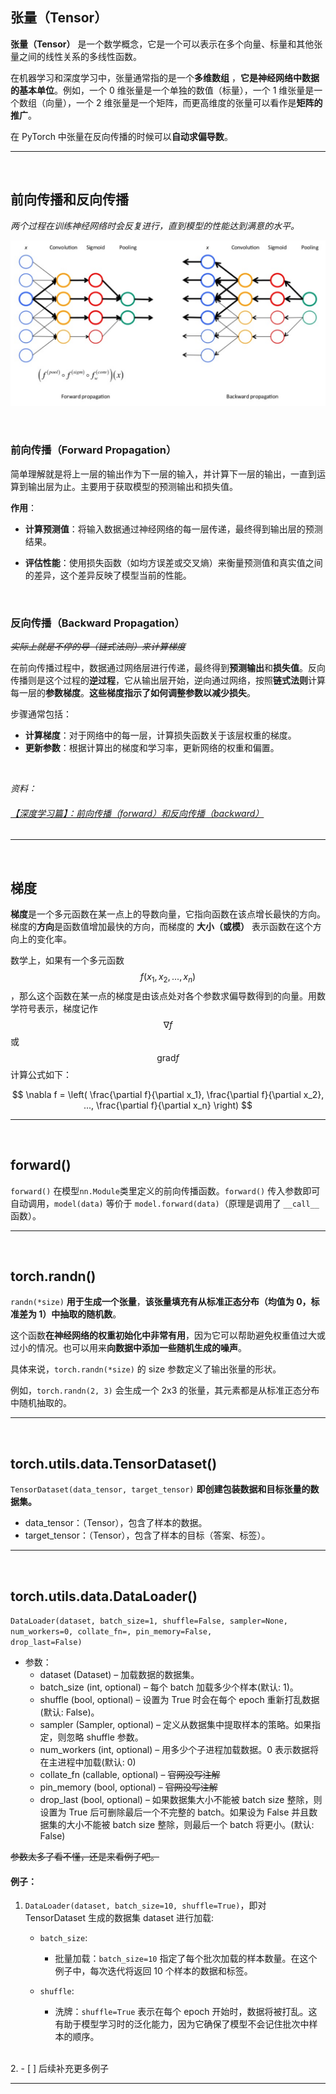 ## 张量（Tensor）
**张量（Tensor）** 是一个数学概念，它是一个可以表示在多个向量、标量和其他张量之间的线性关系的多线性函数。

在机器学习和深度学习中，张量通常指的是一个**多维数组** ，**它是神经网络中数据的基本单位**。例如，一个 0 维张量是一个单独的数值（标量），一个 1 维张量是一个数组（向量），一个 2 维张量是一个矩阵，而更高维度的张量可以看作是**矩阵的推广**。

在 PyTorch 中张量在反向传播的时候可以**自动求偏导数**。


***

<br>

## 前向传播和反向传播

*两个过程在训练神经网络时会反复进行，直到模型的性能达到满意的水平。*

![alt text](image.png)

<br>

### 前向传播（Forward Propagation）
简单理解就是将上一层的输出作为下一层的输入，并计算下一层的输出，一直到运算到输出层为止。主要用于获取模型的预测输出和损失值。

**作用**：
- **计算预测值**：将输入数据通过神经网络的每一层传递，最终得到输出层的预测结果。

- **评估性能**：使用损失函数（如均方误差或交叉熵）来衡量预测值和真实值之间的差异，这个差异反映了模型当前的性能。

<br>

### 反向传播（Backward Propagation）

*~~实际上就是不停的导（链式法则）来计算梯度~~*

在前向传播过程中，数据通过网络层进行传递，最终得到**预测输出**和**损失值**。反向传播则是这个过程的**逆过程**，它从输出层开始，逆向通过网络，按照**链式法则**计算每一层的**参数梯度**。**这些梯度指示了如何调整参数以减少损失**。

步骤通常包括：

- **计算梯度**：对于网络中的每一层，计算损失函数关于该层权重的梯度。
- **更新参数**：根据计算出的梯度和学习率，更新网络的权重和偏置。

<br>

*资料：*
###### [【深度学习篇】：前向传播（forward）和反向传播（backward）](https://zhuanlan.zhihu.com/p/447113449)


---

<br>


## 梯度

**梯度**是一个多元函数在某一点上的导数向量，它指向函数在该点增长最快的方向。梯度的**方向**是函数值增加最快的方向，而梯度的 **大小（或模）** 表示函数在这个方向上的变化率。

数学上，如果有一个多元函数 $$ f(x_1, x_2, ..., x_n) $$ ，那么这个函数在某一点的梯度是由该点处对各个参数求偏导数得到的向量。用数学符号表示，梯度记作 $$ \nabla f $$ 或 $$ \text{grad} f $$
计算公式如下：

$$
\nabla f = \left( \frac{\partial f}{\partial x_1}, \frac{\partial f}{\partial x_2}, ..., \frac{\partial f}{\partial x_n} \right)
$$

---

<br>


## forward()
``forward()`` 在模型``nn.Module``类里定义的前向传播函数。``forward()`` 传入参数即可自动调用，``model(data)`` 等价于 ``model.forward(data)``（原理是调用了 ``__call__`` 函数）。

---

<br>

## torch.randn()
<code>randn(\*size)</code> **用于生成一个张量**，**该张量填充有从标准正态分布（均值为 0，标准差为 1）中抽取的随机数**。

这个函数**在神经网络的权重初始化中非常有用**，因为它可以帮助避免权重值过大或过小的情况。也可以用来**向数据中添加一些随机生成的噪声**。

具体来说，<code>torch.randn(\*size)</code> 的 size 参数定义了输出张量的形状。

例如，<code>torch.randn(2, 3)</code> 会生成一个 2x3 的张量，其元素都是从标准正态分布中随机抽取的。

***

<br>

## torch.utils.data.TensorDataset() 
<code>TensorDataset(data_tensor, target_tensor)</code>  **即创建包装数据和目标张量的数据集。**

- data_tensor：（Tensor），包含了样本的数据。
- target_tensor：（Tensor），包含了样本的目标（答案、标签）。

***
<br>

## torch.utils.data.DataLoader()
<code>DataLoader(dataset, batch_size=1, shuffle=False, sampler=None, num_workers=0, collate_fn=<function default_collate>, pin_memory=False, drop_last=False)</code>

- 参数：
    - dataset (Dataset) – 加载数据的数据集。
    - batch_size (int, optional) – 每个 batch 加载多少个样本(默认: 1)。
    - shuffle (bool, optional) – 设置为 True 时会在每个 epoch 重新打乱数据(默认: False)。
    - sampler (Sampler, optional) – 定义从数据集中提取样本的策略。如果指定，则忽略 shuffle 参数。
    - num_workers (int, optional) – 用多少个子进程加载数据。0 表示数据将在主进程中加载(默认: 0)
    - collate_fn (callable, optional) – ~~官网没写注解~~
    - pin_memory (bool, optional) – ~~官网没写注解~~
    - drop_last (bool, optional) – 如果数据集大小不能被 batch size 整除，则设置为 True 后可删除最后一个不完整的 batch。如果设为 False 并且数据集的大小不能被 batch size 整除，则最后一个 batch 将更小。(默认: False)

~~参数太多了看不懂，还是来看例子吧。~~

#### 例子：

1. <code>DataLoader(dataset, batch_size=10, shuffle=True)</code>，即对 TensorDataset
生成的数据集 dataset 进行加载:
    - <code>batch_size</code>: 

        - 批量加载：<code>batch_size=10</code> 指定了每个批次加载的样本数量。在这个例子中，每次迭代将返回 10 个样本的数据和标签。
    - <code>shuffle</code>:

        - 洗牌：<code>shuffle=True</code> 表示在每个 epoch 开始时，数据将被打乱。这有助于模型学习时的泛化能力，因为它确保了模型不会记住批次中样本的顺序。
<br>
2.
    - [ ] 后续补充更多例子

***

<br>

